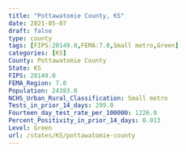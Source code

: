 ```yaml
---
title: "Pottawatomie County, KS"
date: 2021-05-07
draft: false
type: county
tags: [FIPS:20149.0,FEMA:7.0,Small metro,Green]
categories: [KS]
County: Pottawatomie County
State: KS
FIPS: 20149.0
FEMA_Region: 7.0
Population: 24383.0
NCHS_Urban_Rural_Classification: Small metro
Tests_in_prior_14_days: 299.0
Fourteen_day_test_rate_per_100000: 1226.0
Percent_Positivity_in_prior_14_days: 0.013
Level: Green
url: /states/KS/pottawatomie-county
---
```



